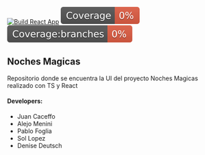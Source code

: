 [![Build React App](https://github.com/phm-unsam/frontend-2024-losnohomeros/actions/workflows/build.yml/badge.svg?branch=main)](https://github.com/phm-unsam/frontend-2024-losnohomeros/actions/workflows/build.yml) ![Coverage](./badges/coverage/coverage.svg) ![branches](./badges/coverage/coverage-branches.svg)
## Noches Magicas

Repositorio donde se encuentra la UI del proyecto Noches Magicas realizado con TS y React

#### Developers:
- Juan Caceffo
- Alejo Menini
- Pablo Foglia
- Sol Lopez
- Denise Deutsch
